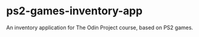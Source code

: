 # ps2-games-inventory-app
An inventory application for The Odin Project course, based on PS2 games.
